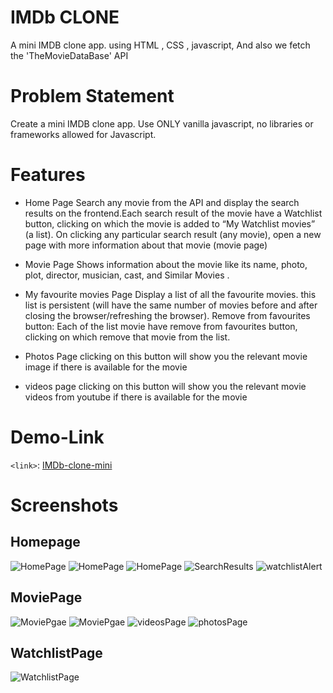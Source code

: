 # IMDb CLONE

A mini IMDB clone app. using HTML , CSS , javascript, And also we fetch the 'TheMovieDataBase' API

# Problem Statement

Create a mini IMDB clone app. Use ONLY vanilla javascript, no libraries or frameworks allowed for Javascript.

# Features

- Home Page
  Search any movie from the API and display the search results on the frontend.Each search result of the movie have a Watchlist button, clicking on which the movie is added to “My Watchlist movies” (a list). On clicking any particular search result (any movie), open a new page with more information about that movie (movie page)

- Movie Page
  Shows information about the movie like its name, photo, plot, director, musician, cast, and Similar Movies .

- My favourite movies Page
  Display a list of all the favourite movies.
  this list is persistent (will have the same number of movies before and after closing the browser/refreshing the browser).
  Remove from favourites button: Each of the list movie have remove from favourites button, clicking on which remove that movie from the list.

- Photos Page
  clicking on this button will show you the relevant movie image if there is available for the movie

- videos page
  clicking on this button will show you the relevant movie videos from youtube if there is available for the movie

# Demo-Link

`<link>`: [IMDb-clone-mini](https://imdb-mini-clone.netlify.app/index.html)

# Screenshots

## Homepage

![HomePage](/Assets/HomePage1.jpg)
![HomePage](/Assets/HomePage2.jpg)
![HomePage](/Assets/FooterAndHomePage3.jpg)
![SearchResults](/Assets/SearchResultPage.jpg)
![watchlistAlert](/Assets/AddedToWatchlistAlert.jpg)

## MoviePage

![MoviePgae](/Assets/MoviePage1.jpg)
![MoviePgae](/Assets/MoviePage2.jpg)
![videosPage](/Assets/MoviePageVideos.jpg)
![photosPage](/Assets/MoviePagePhotos.jpg)

## WatchlistPage

![WatchlistPage](/Assets/WatchlistPage.jpg)
